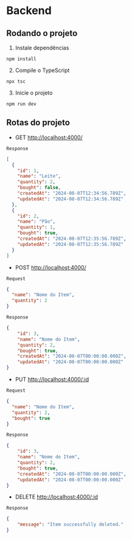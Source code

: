 # Backend 

## Rodando o projeto 

1. Instale dependências 

`npm install`

2. Compile o TypeScript

`npx tsc`

3. Inicie o projeto

`npm run dev`

## Rotas do projeto

- GET [http://localhost:4000/](http://localhost:4000/)

`Response`
```Json
[
  {
    "id": 1,
    "name": "Leite",
    "quantity": 2,
    "bought": false,
    "createdAt": "2024-08-07T12:34:56.789Z",
    "updatedAt": "2024-08-07T12:34:56.789Z"
  },
  {
    "id": 2,
    "name": "Pão",
    "quantity": 1,
    "bought": true,
    "createdAt": "2024-08-07T12:35:56.789Z",
    "updatedAt": "2024-08-07T12:35:56.789Z"
  }
]

```

- POST [http://localhost:4000/](http://localhost:4000/)
  
`Request`
```Json
{
  "name": "Nome do Item",
  "quantity": 2
}
```
`Response`
```Json
{
    "id": 3,
    "name": "Nome do Item",
    "quantity": 2,
    "bought": true,
    "createdAt": "2024-08-07T00:00:00.000Z",
    "updatedAt": "2024-08-07T00:00:00.000Z"
}
```

- PUT [http://localhost:4000/:id](http://localhost:4000/:id)
  
`Request`
```Json
{
  "name": "Nome do Item",
  "quantity": 2,
  "bought": true
}

```
`Response`
```Json
{
    "id": 3,
    "name": "Nome do Item",
    "quantity": 2,
    "bought": true,
    "createdAt": "2024-08-07T00:00:00.000Z",
    "updatedAt": "2024-08-07T00:00:00.000Z"
}
```

- DELETE [http://localhost:4000/:id](http://localhost:4000/:id)
  
`Response`
```Json
{
    "message": "Item successfully deleted."
}
```

